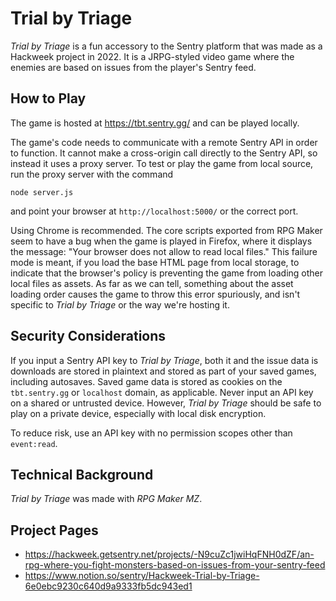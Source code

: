 # Trial by Triage

_Trial by Triage_ is a fun accessory to the Sentry platform that was made as a
Hackweek project in 2022. It is a JRPG-styled video game where the enemies are
based on issues from the player's Sentry feed.

## How to Play

The game is hosted at https://tbt.sentry.gg/ and can be played locally.

The game's code needs to communicate with a remote Sentry API in order to
function. It cannot make a cross-origin call directly to the Sentry API, so
instead it uses a proxy server. To test or play the game from local source, run
the proxy server with the command

    node server.js

and point your browser at `http://localhost:5000/` or the correct port.

Using Chrome is recommended. The core scripts exported from RPG Maker seem to
have a bug when the game is played in Firefox, where it displays the message:
"Your browser does not allow to read local files." This failure mode is meant,
if you load the base HTML page from local storage, to indicate that the
browser's policy is preventing the game from loading other local files as
assets. As far as we can tell, something about the asset loading order causes
the game to throw this error spuriously, and isn't specific to _Trial by Triage_
or the way we're hosting it.

## Security Considerations

If you input a Sentry API key to _Trial by Triage_, both it and the issue data
is downloads are stored in plaintext and stored as part of your saved games,
including autosaves. Saved game data is stored as cookies on the `tbt.sentry.gg`
or `localhost` domain, as applicable. Never input an API key on a shared or
untrusted device. However, _Trial by Triage_ should be safe to play on a private
device, especially with local disk encryption.

To reduce risk, use an API key with no permission scopes other than
`event:read`.

## Technical Background

_Trial by Triage_ was made with _RPG Maker MZ_.

## Project Pages

* https://hackweek.getsentry.net/projects/-N9cuZc1jwiHqFNH0dZF/an-rpg-where-you-fight-monsters-based-on-issues-from-your-sentry-feed
* https://www.notion.so/sentry/Hackweek-Trial-by-Triage-6e0ebc9230c640d9a9333fb5dc943ed1
